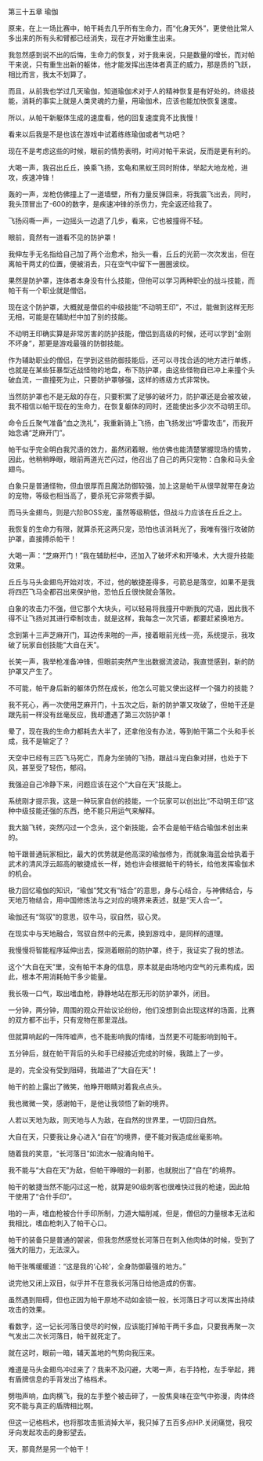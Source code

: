 第三十五章 瑜伽


原来，在上一场比赛中，帕干耗去几乎所有生命力，而“化身天外”，更使他比常人多出来的所有头和臂都已经消失，现在才开始重生出来。

我忽然感到说不出的后悔，生命力的恢复，对于我来说，只是数量的增长，而对帕干来说，只有重生出新的躯体，他才能发挥出连体者真正的威力，那是质的飞跃，相比而言，我太不划算了。

而且，从前我也学过几天瑜伽，知道瑜伽术对于人的精神恢复是有好处的。终级技能，消耗的事实上就是人类灵魂的力量，用瑜伽术，应该也能加快恢复速度。

所以，从帕干新躯体生成的速度看，他的回复速度竟不比我慢！

看来以后我是不是也该在游戏中试着练练瑜伽或者气功吧？

现在不是考虑这些的时候，眼前的情势表明，时间对帕干来说，反而是更有利的。

大喝一声，我召出丘丘，换乘飞扬，玄龟和黑蚁王同时附体，举起大地龙枪，进攻，疾速冲锋！

轰的一声，龙枪仿佛撞上了一道墙壁，所有力量反弹回来，将我震飞出去，同时，我头顶冒出了-600的数字，是疾速冲锋的杀伤力，完全返还给我了。

飞扬闷嘶一声，一边摇头一边退了几步，看来，它也被撞得不轻。

眼前，竟然有一道看不见的防护罩！

我伸左手无名指给自己加了两个治愈术，抬头一看，丘丘的光箭一次次发出，但在离帕干两丈的位置，便被消去，只在空气中留下一圈圈波纹。

果然是防护罩，连体者本身没有什么技能，但他可以学习两种职业的战斗技能，而帕干有一个职业就是僧侣。

现在这个防护罩，大概就是僧侣的中级技能“不动明王印”，不过，能做到这样无形无相，可能是在辅助栏中加了别的技能。

不动明王印确实算是非常厉害的防护技能，僧侣到高级的时候，还可以学到“金刚不坏身”，那更是游戏最强的防御技能。

作为辅助职业的僧侣，在学到这些防御技能后，还可以寻找合适的地方进行单练，也就是在某些狂暴型近战怪物的地盘，布下防护罩，由这些怪物自已冲上来撞个头破血流，一直撞死为止，只要防护罩够强，这样的练级方式非常快。

当然防护罩也不是无敌的存在，只要积累了足够的破坏力，防护罩还是会被攻破，我不相信以帕干现在的生命力，在恢复躯体的同时，还能使出多少次不动明王印。

命令丘丘聚气准备“血之洗礼”，我重新骑上飞扬，由飞扬发出“呼雷攻击”，而我开始念诵“芝麻开门”。

帕干似乎完全明白我咒语的效力，虽然闭着眼，他仿佛也能清楚掌握现场的情势，因此，他稍稍睁眼，眼前两道光芒闪过，他召出了自己的两只宠物：白象和马头金翅鸟。

白象只是普通怪物，但血很厚而且魔法防御较强，加上这是帕干从很早就带在身边的宠物，等级也相当高了，要杀死它非常费手脚。

而马头金翅鸟，则是六阶BOSS宠，虽然等级稍低，但战斗力应该在丘丘之上。

我恢复的生命力有限，就算杀死这两只宠，恐怕也该消耗光了，我唯有强行攻破防护罩，直接搏杀帕干！

大喝一声：“芝麻开门！”我在辅助栏中，还加入了破坏术和开嗓术，大大提升技能效果。

丘丘与马头金翅鸟开始对攻，不过，他的敏捷差得多，弓箭总是落空，如果不是我将四匹飞马全都召出来保护他，恐怕丘丘很快就会落败。

白象的攻击力不强，但它那个大块头，可以轻易将我撞开中断我的咒语，因此我不得不让飞扬对其进行牵制攻击，就是这样，我每念一次咒语，都要赶紧换地方。

念到第十三声芝麻开门，耳边传来啪的一声，接着眼前光线一亮，系统提示，我攻破了玩家自创技能“大自在天”。

长笑一声，我举枪准备冲锋，但眼前突然产生出数据流波动，我直觉感到，新的防护罩又产生了。

不可能，帕干身后新的躯体仍然在成长，他怎么可能又使出这样一个强力的技能？

我不死心，再一次使用芝麻开门，十五次之后，新的防护罩又攻破了，但帕干还是跟先前一样没有丝毫反应，我却遭遇了第三次防护罩！

晕了，现在我的生命力都耗去大半了，还拿他没有办法，等到帕干第二个头和手长成，我不是输定了？

天空中已经有三匹飞马死亡，而身为坐骑的飞扬，跟战斗宠白象对拼，也处于下风，甚至受了轻伤，郁闷。

我强迫自己冷静下来，问题应该在这个“大自在天”技能上。

系统刚才提示我，这是一种玩家自创的技能，一个玩家可以创出比“不动明王印”这种中级技能还强的东西，绝不能只用运气来解释。

我大脑飞转，突然闪过一个念头，这个新技能，会不会是帕干结合瑜伽术创出来的。

帕干跟普通玩家相比，最大的优势就是他高深的瑜伽修为，而就象海蓝会给执着于武术的清风浮云超高的敏捷成长一样，她也许会根据帕干的特长，给他发挥瑜伽术的机会。

极力回忆瑜伽的知识，“瑜伽”梵文有“结合”的意思，身与心结合，与神佛结合，与天地万物结合，用中国修炼法与之对应的境界来表述，就是“天人合一”。

瑜伽还有“驾驭”的意思，驭牛马，驭自然，驭心灵。

在现实中与天地融合，驾驭自然中的元素，换到游戏中，是同样的道理。

我慢慢将智能程序延伸出去，探测着眼前的防护罩，终于，我证实了我的想法。

这个“大自在天”里，没有帕干本身的信息，原本就是由场地内空气的元素构成，因此，根本不用消耗帕干多少能量。

我长吸一口气，取出嗜血枪，静静地站在那无形的防护罩外，闭目。

一分钟，两分钟，周围的观众开始议论纷纷，他们没想到会出现这样的场面，比赛的双方都不出手，只有宠物在那里混战。

但就算响起的一阵阵嘘声，也不能影响我的情绪，当然更不可能影响到帕干。

五分钟后，就在帕干背后的头和手已经接近完成的时候，我踏上了一步。

是的，完全没有受到阻碍，我踏进了“大自在天”！

帕干的脸上露出了微笑，他睁开眼睛对着我点点头。

我也微微一笑，感谢帕干，是他让我领悟了新的境界。

人若以天地为敌，则天地与人为敌，在自然的世界里，一切回归自然。

大自在天，只要我让身心进入“自在”的境界，便不能对我造成丝毫影响。

随着我的笑意，“长河落日”如流水一般涌向帕干。

我不能与“大自在天”为敌，但帕干睁眼的一刹那，也就脱出了“自在”的境界。

帕干的敏捷当然不能闪过这一枪，就算是90级刺客也很难快过我的枪速，因此帕干使用了“合什手印”。

啪的一声，嗜血枪被合什手印所制，力道大幅削减，但是，僧侣的力量根本无法和我相比，嗜血枪刺入了帕干心口。

帕干的装备只是普通的袈裟，但我忽然感觉长河落日在刺入他肉体的时候，受到了强大的阻力，无法深入。

帕干张嘴缓缓道：“这是我的‘心轮’，全身防御最强的地方。”

说完他又闭上双目，似乎并不在意我长河落日给他造成的伤害。

虽然遇到阻碍，但也正因为帕干原地不动如金锁一般，长河落日才可以发挥出持续攻击的效果。

看数字，这一记长河落日使尽的时候，应该能打掉帕干两千多血，只要我再聚一次气发出二次长河落日，帕干就死定了。

就在这时，眼前一暗，辅天盖地的气势向我压来。

难道是马头金翅鸟冲过来了？我来不及闪避，大喝一声，右手持枪，左手举起，拥有盾牌信息的手背发出了格档术。

劈啪声响，血肉横飞，我的左手整个被击碎了，一股焦臭味在空气中弥漫，肉体终究不能与真正的盾牌相比啊。

但这一记格档术，也将那攻击抵消掉大半，我只掉了五百多点HP.关闭痛觉，我咬牙向发起攻击的身影望去。

天，那竟然是另一个帕干！





